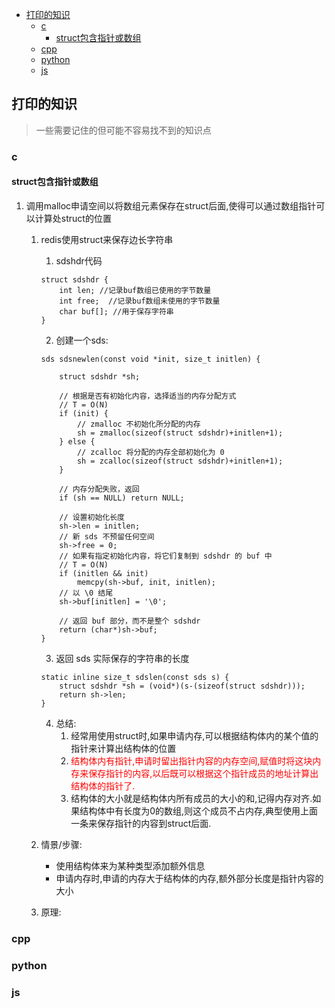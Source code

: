 
<!-- vim-markdown-toc GFM -->

* [打印的知识](#打印的知识)
	* [c](#c)
		* [struct包含指针或数组](#struct包含指针或数组)
	* [cpp](#cpp)
	* [python](#python)
	* [js](#js)

<!-- vim-markdown-toc -->

## 打印的知识
> 一些需要记住的但可能不容易找不到的知识点

### c
#### struct包含指针或数组
1. 调用malloc申请空间以将数组元素保存在struct后面,使得可以通过数组指针可以计算处struct的位置
	1. redis使用struct来保存边长字符串
		1. sdshdr代码
		```
		struct sdshdr {
			int len; //记录buf数组已使用的字节数量
			int free;  //记录buf数组未使用的字节数量
			char buf[]; //用于保存字符串
		}
		```

		2. 创建一个sds:
		```
		sds sdsnewlen(const void *init, size_t initlen) {

			struct sdshdr *sh;

			// 根据是否有初始化内容，选择适当的内存分配方式
			// T = O(N)
			if (init) {
				// zmalloc 不初始化所分配的内存
				sh = zmalloc(sizeof(struct sdshdr)+initlen+1);
			} else {
				// zcalloc 将分配的内存全部初始化为 0
				sh = zcalloc(sizeof(struct sdshdr)+initlen+1);
			}

			// 内存分配失败，返回
			if (sh == NULL) return NULL;

			// 设置初始化长度
			sh->len = initlen;
			// 新 sds 不预留任何空间
			sh->free = 0;
			// 如果有指定初始化内容，将它们复制到 sdshdr 的 buf 中
			// T = O(N)
			if (initlen && init)
				memcpy(sh->buf, init, initlen);
			// 以 \0 结尾
			sh->buf[initlen] = '\0';

			// 返回 buf 部分，而不是整个 sdshdr
			return (char*)sh->buf;
		}
		```
	
		3. 返回 sds 实际保存的字符串的长度
		```
		static inline size_t sdslen(const sds s) {
			struct sdshdr *sh = (void*)(s-(sizeof(struct sdshdr)));
			return sh->len;
		}
		```

		4. 总结:
			1. 经常用使用struct时,如果申请内存,可以根据结构体内的某个值的指针来计算出结构体的位置
			2. <font color=red>结构体内有指针,申请时留出指针内容的内存空间,赋值时将这块内存来保存指针的内容,以后既可以根据这个指针成员的地址计算出结构体的指针了.</font>
			3. 结构体的大小就是结构体内所有成员的大小的和,记得内存对齐.如果结构体中有长度为0的数组,则这个成员不占内存,典型使用上面一条来保存指针的内容到struct后面.

	2. 情景/步骤: 
		- 使用结构体来为某种类型添加额外信息
		- 申请内存时,申请的内存大于结构体的内存,额外部分长度是指针内容的大小

	3. 原理:
		
### cpp

### python

### js

